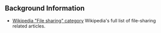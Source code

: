 ## Background Information

  * [Wikipedia "File sharing" category](https://en.wikipedia.org/wiki/Category:File_sharing) Wikipedia's full list of file-sharing related articles.